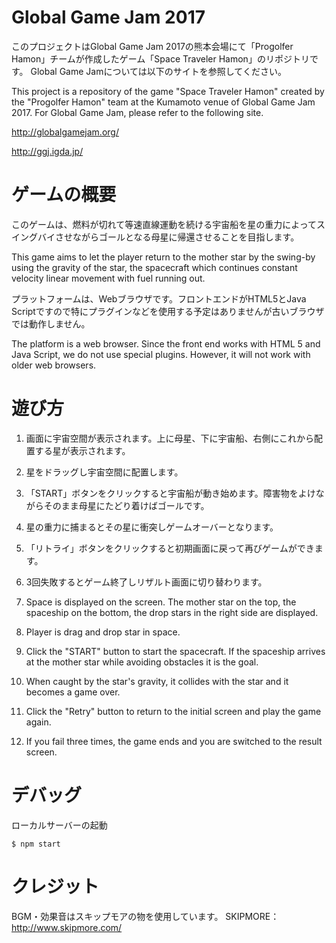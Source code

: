 # Global Game Jam 2017

このプロジェクトはGlobal Game Jam 2017の熊本会場にて「Progolfer Hamon」チームが作成したゲーム「Space Traveler Hamon」のリポジトリです。
Global Game Jamについては以下のサイトを参照してください。

This project is a repository of the game "Space Traveler Hamon" created by the "Progolfer Hamon" team at the Kumamoto venue of Global Game Jam 2017.
For Global Game Jam, please refer to the following site.

http://globalgamejam.org/

http://ggj.igda.jp/

# ゲームの概要

このゲームは、燃料が切れて等速直線運動を続ける宇宙船を星の重力によってスイングバイさせながらゴールとなる母星に帰還させることを目指します。

This game aims to let the player return to the mother star by the swing-by using the gravity of the star, the spacecraft which continues constant velocity linear movement with fuel running out.

プラットフォームは、Webブラウザです。フロントエンドがHTML5とJava Scriptですので特にプラグインなどを使用する予定はありませんが古いブラウザでは動作しません。

The platform is a web browser. Since the front end works with HTML 5 and Java Script, we do not use special plugins. However, it will not work with older web browsers.

# 遊び方

1. 画面に宇宙空間が表示されます。上に母星、下に宇宙船、右側にこれから配置する星が表示されます。
2. 星をドラッグし宇宙空間に配置します。
3. 「START」ボタンをクリックすると宇宙船が動き始めます。障害物をよけながらそのまま母星にたどり着けばゴールです。
4. 星の重力に捕まるとその星に衝突しゲームオーバーとなります。
5. 「リトライ」ボタンをクリックすると初期画面に戻って再びゲームができます。
6. 3回失敗するとゲーム終了しリザルト画面に切り替わります。

1. Space is displayed on the screen. The mother star on the top, the spaceship on the bottom, the drop stars in the right side are displayed.
2. Player is drag  and drop star in space.
3. Click the "START" button to start the spacecraft. If the spaceship arrives at the mother star while avoiding obstacles it is the goal.
4. When caught by the star's gravity, it collides with the star and it becomes a game over.
5. Click the "Retry" button to return to the initial screen and play the game again.
6. If you fail three times, the game ends and you are switched to the result screen.

# デバッグ

ローカルサーバーの起動

```
$ npm start
```

# クレジット

BGM・効果音はスキップモアの物を使用しています。
SKIPMORE：http://www.skipmore.com/